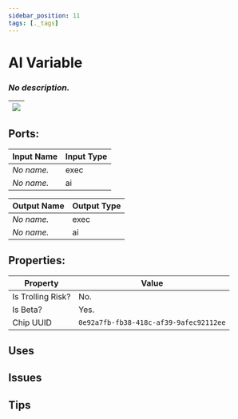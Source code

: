 ```yaml
---
sidebar_position: 11
tags: [._tags]
---
```


# AI Variable


### *No description.*

| ![](https://images-ext-2.discordapp.net/external/MPmIaQzlEPmgGWlgi-WxBBXt0Bjv_zWPkg1y1f_sy3s/https/www.recroomcircuits.com/image/circuit/absolute-value?width=206&height=108) |
|-----|

## Ports:

| Input Name | Input Type |
|-----------|-----------|
| *No name.* | exec |
| *No name.* | ai |

| Output Name | Output Type |
|-----------|-----------|
| *No name.* | exec |
| *No name.* | ai |

## Properties:

| Property  | Value |
|-------------------|-----------|
| Is Trolling Risk? | No. |
| Is Beta? | Yes. |
| Chip UUID | `0e92a7fb-fb38-418c-af39-9afec92112ee` |

## Uses

## Issues

## Tips